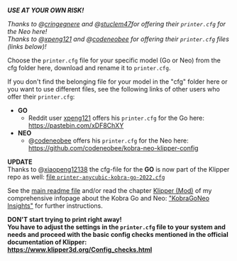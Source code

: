 ***USE AT YOUR OWN RISK!***
  
*Thanks to @[cringegnere](https://github.com/cringegnere) and @[stuclem47](https://github.com/stuclem47)for offering their `printer.cfg` for the Neo here!*  
*Thanks to @[xpeng121](https://www.reddit.com/user/xpeng121/) and @[codeneobee](https://github.com/codeneobee/) for offering their `printer.cfg` files (links below)!*  

Choose the `printer.cfg` file for your specific model (Go or Neo) from the cfg folder here, download and rename it to `printer.cfg`.  

If you don't find the belonging file for your model in the "cfg" folder here or you want to use different files, see the following links of other users who offer their `printer.cfg`:
- **GO**  
  - Reddit user [xpeng121](https://www.reddit.com/user/xpeng121/) offers his `printer.cfg` for the Go here: https://pastebin.com/xDF8ChXY
- **NEO**
  - @[codeneobee](https://github.com/codeneobee/) offers his `printer.cfg` for the Neo here: https://github.com/codeneobee/kobra-neo-klipper-config

**UPDATE**  
Thanks to @[xiaopeng12138](https://github.com/xiaopeng12138) the cfg-file for the **GO** is now part of the Klipper repo as well: [file `printer-anycubic-kobra-go-2022.cfg`](https://github.com/Klipper3d/klipper/blob/master/config/printer-anycubic-kobra-go-2022.cfg)

<!--
If you want, also download the other `.cfg` files (besides the specific `printer.cfg` for your model) and take them as a start for your own settings.  


Rename and copy the specific `printer.cfg` file to the home directory of the host where Mainsail/Fluidd/OctoPrint is running on (e.g. on a RaspberryPi it's `/home/pi/`).  
If you're using Mainsail/Fluidd, you can just upload them using the webinterface, if you're using OctoPrint you probably have to SSH into the host.
--> 

See the [main readme file](../README.md) and/or read the chapter [Klipper (Mod)](https://1coderookie.github.io/KobraGoNeoInsights/firmware/fw_klipper/) of my comprehensive infopage about the Kobra Go and Neo: ["KobraGoNeo Insights"](https://1coderookie.github.io/KobraGoNeoInsights/) for further instructions.

**DON'T start trying to print right away!**  
**You have to adjust the settings in the `printer.cfg` file to your system and needs and proceed with the basic config checks mentioned in the official documentation of Klipper: https://www.klipper3d.org/Config_checks.html**
